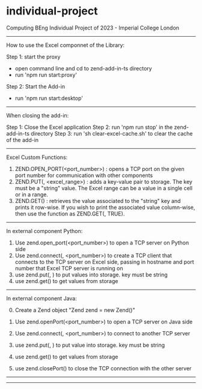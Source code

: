 # individual-project
Computing BEng Individual Project of 2023 - Imperial College London

-------------------------------------------------------------------------------------

How to use the Excel componnet of the Library:

Step 1: start the proxy
- open command line and cd to zend-add-in-ts directory
- run 'npm run start:proxy'

Step 2: Start the Add-in
- run 'npm run start:desktop'

-------------------------------------------------------------------------------------

When closing the add-in:

Step 1: Close the Excel application
Step 2: run 'npm run stop' in the zend-add-in-ts directory
Step 3: run 'sh clear-excel-cache.sh' to clear the cache of the add-in

-------------------------------------------------------------------------------------

Excel Custom Functions:

1. ZEND.OPEN_PORT(<port_number>) : opens a TCP port on the given port number for communication with other components
2. ZEND.PUT(<key>, <excel_range>) : adds a key-value pair to storage. The key must be a "string" value. The Excel range can be a value in a single cell or in a range.
3. ZEND.GET(<key>) : retrieves the value associated to the "string" key and prints it row-wise. If you wish to print the associated value column-wise, then use the function as ZEND.GET(<key>, TRUE).

-------------------------------------------------------------------------------------

In external component Python:

1. Use zend.open_port(<port_number>) to open a TCP server on Python side
2. Use zend.connect(<hostname>, <port_number>) to create a TCP client that connects to the TCP server on Excel side, passing in hostname and port number that Excel TCP server is running on
3. use zend.put(<key>, <value>) to put values into storage. key must be string
4. use zend.get(<key>) to get values from storage

-------------------------------------------------------------------------------------

In external component Java:

0. Create a Zend object "Zend zend = new Zend()"

1. Use zend.openPort(<port_number>) to open a TCP server on Java side
2. Use zend.connect(<hostname>, <port_number>) to connect to another TCP server
3. use zend.put(<key>, <value>) to put value into storage. key must be string
4. use zend.get(<key>) to get values from storage
5. use zend.closePort() to close the TCP connection with the other server

-------------------------------------------------------------------------------------
-------------------------------------------------------------------------------------
